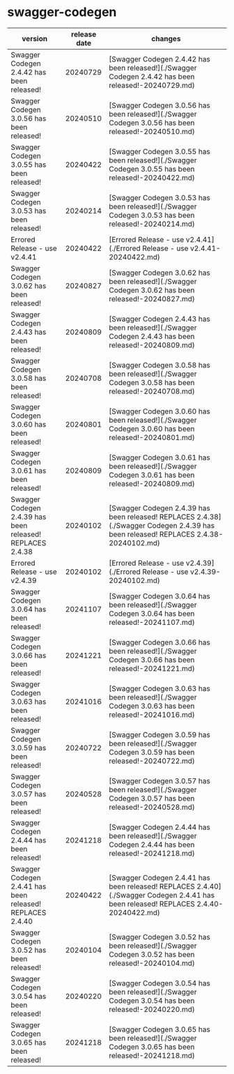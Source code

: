 # swagger-codegen

|                          version                          | release date |                                                               changes                                                                |
|-----------------------------------------------------------|--------------|--------------------------------------------------------------------------------------------------------------------------------------|
| Swagger Codegen 2.4.42 has been released!                 | 20240729     | [Swagger Codegen 2.4.42 has been released!](./Swagger Codegen 2.4.42 has been released!-20240729.md)                                 |
| Swagger Codegen 3.0.56 has been released!                 | 20240510     | [Swagger Codegen 3.0.56 has been released!](./Swagger Codegen 3.0.56 has been released!-20240510.md)                                 |
| Swagger Codegen 3.0.55 has been released!                 | 20240422     | [Swagger Codegen 3.0.55 has been released!](./Swagger Codegen 3.0.55 has been released!-20240422.md)                                 |
| Swagger Codegen 3.0.53 has been released!                 | 20240214     | [Swagger Codegen 3.0.53 has been released!](./Swagger Codegen 3.0.53 has been released!-20240214.md)                                 |
| Errored Release - use v2.4.41                             | 20240422     | [Errored Release - use v2.4.41](./Errored Release - use v2.4.41-20240422.md)                                                         |
| Swagger Codegen 3.0.62 has been released!                 | 20240827     | [Swagger Codegen 3.0.62 has been released!](./Swagger Codegen 3.0.62 has been released!-20240827.md)                                 |
| Swagger Codegen 2.4.43 has been released!                 | 20240809     | [Swagger Codegen 2.4.43 has been released!](./Swagger Codegen 2.4.43 has been released!-20240809.md)                                 |
| Swagger Codegen 3.0.58 has been released!                 | 20240708     | [Swagger Codegen 3.0.58 has been released!](./Swagger Codegen 3.0.58 has been released!-20240708.md)                                 |
| Swagger Codegen 3.0.60 has been released!                 | 20240801     | [Swagger Codegen 3.0.60 has been released!](./Swagger Codegen 3.0.60 has been released!-20240801.md)                                 |
| Swagger Codegen 3.0.61 has been released!                 | 20240809     | [Swagger Codegen 3.0.61 has been released!](./Swagger Codegen 3.0.61 has been released!-20240809.md)                                 |
| Swagger Codegen 2.4.39 has been released! REPLACES 2.4.38 | 20240102     | [Swagger Codegen 2.4.39 has been released! REPLACES 2.4.38](./Swagger Codegen 2.4.39 has been released! REPLACES 2.4.38-20240102.md) |
| Errored Release - use v2.4.39                             | 20240102     | [Errored Release - use v2.4.39](./Errored Release - use v2.4.39-20240102.md)                                                         |
| Swagger Codegen 3.0.64 has been released!                 | 20241107     | [Swagger Codegen 3.0.64 has been released!](./Swagger Codegen 3.0.64 has been released!-20241107.md)                                 |
| Swagger Codegen 3.0.66 has been released!                 | 20241221     | [Swagger Codegen 3.0.66 has been released!](./Swagger Codegen 3.0.66 has been released!-20241221.md)                                 |
| Swagger Codegen 3.0.63 has been released!                 | 20241016     | [Swagger Codegen 3.0.63 has been released!](./Swagger Codegen 3.0.63 has been released!-20241016.md)                                 |
| Swagger Codegen 3.0.59 has been released!                 | 20240722     | [Swagger Codegen 3.0.59 has been released!](./Swagger Codegen 3.0.59 has been released!-20240722.md)                                 |
| Swagger Codegen 3.0.57 has been released!                 | 20240528     | [Swagger Codegen 3.0.57 has been released!](./Swagger Codegen 3.0.57 has been released!-20240528.md)                                 |
| Swagger Codegen 2.4.44 has been released!                 | 20241218     | [Swagger Codegen 2.4.44 has been released!](./Swagger Codegen 2.4.44 has been released!-20241218.md)                                 |
| Swagger Codegen 2.4.41 has been released! REPLACES 2.4.40 | 20240422     | [Swagger Codegen 2.4.41 has been released! REPLACES 2.4.40](./Swagger Codegen 2.4.41 has been released! REPLACES 2.4.40-20240422.md) |
| Swagger Codegen 3.0.52 has been released!                 | 20240104     | [Swagger Codegen 3.0.52 has been released!](./Swagger Codegen 3.0.52 has been released!-20240104.md)                                 |
| Swagger Codegen 3.0.54 has been released!                 | 20240220     | [Swagger Codegen 3.0.54 has been released!](./Swagger Codegen 3.0.54 has been released!-20240220.md)                                 |
| Swagger Codegen 3.0.65 has been released!                 | 20241218     | [Swagger Codegen 3.0.65 has been released!](./Swagger Codegen 3.0.65 has been released!-20241218.md)                                 |

